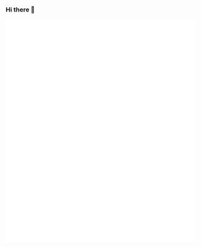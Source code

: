 ### Hi there 👋

<!--
**marcellof23/marcellof23** is a ✨ _special_ ✨ repository because its `README.md` (this file) appears on your GitHub profile.

Here are some ideas to get you started:

- 🔭 I’m currently working on ...
- 🌱 I’m currently learning ..
- 👯 I’m looking to collaborate on ...
- 🤔 I’m looking for help with ...
- 💬 Ask me about ...
- 📫 How to reach me: ...
- 😄 Pronouns: ...
- ⚡ Fun fact: ...
-->

<a href="https://github.com/marcellof23">

![](https://github.com/marcellof23/readme-stats/blob/master/generated/overview.svg)
![](https://github.com/marcellof23/readme-stats/blob/master/generated/languages.svg)
</a>
